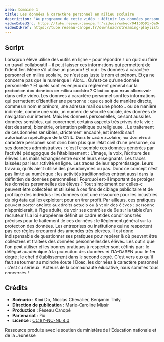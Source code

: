 ```yaml
---
area: Domaine 1
title: Les données à caractère personnel en milieu scolaire
description: 'Au programme de cette vidéo : définir les données personnelles et découvrir les enjeux associés en contexte scolaire.'
videoEmbedSrc: https://tube.reseau-canope.fr/videos/embed/04158691-0e9e-40cd-b777-925e2f83c535
videoDLHref: https://tube.reseau-canope.fr/download/streaming-playlists/hls/videos/04158691-0e9e-40cd-b777-925e2f83c535-1080-fragmented.mp4
---
```


## Script

Lorsqu’un élève utilise des outils en ligne – pour répondre à un quiz ou faire un travail collaboratif – il peut laisser des informations qui permettent de l’identifier. Même s’il utilise un pseudo !
Et oui : les données à caractère personnel en milieu scolaire, ce n'est pas juste le nom et prénom. Et ça ne concerne pas que le numérique !
Alors…
Qu’est-ce qu’une donnée personnelle ?
Et quels sont les enjeux du règlement général sur la protection des données en milieu scolaire ?
C’est ce que nous allons voir dans cette vidéo.
Les données à caractère personnel sont les informations qui permettent d’identifier une personne :
que ce soit de manière directe, comme un nom et prénom, une adresse mail ou une photo…
ou de manière indirecte, comme une voix, un numéro de sécurité sociale, des données de navigation sur internet.
Mais les données personnelles, ce sont aussi les données sensibles, qui concernent certains aspects très privés de la vie : état de santé, biométrie, orientation politique ou religieuse… Le traitement de ces données sensibles, strictement encadré, est interdit sauf autorisation spécifique de la CNIL.
Dans le cadre scolaire, les données à caractère personnel sont donc bien plus que l’état civil d’une personne, ou ses données administratives : c'est l’ensemble des données générées par l’activité pédagogique de l’établissement :
L’image, la voix, l’écriture des élèves.
Les mails échangés entre eux et leurs enseignants.
Les traces laissées par leur activité en ligne.
Les traces de leur apprentissage.
Leurs travaux, qu’ils aient utilisé des pseudonymes ou pas.
Donc ce concept n’est pas limité au numérique : les activités traditionnelles entrent aussi dans la définition de données personnelles !
Pourquoi est-il important de protéger les données personnelles des élèves ? Tout simplement car celles-ci peuvent être collectées et utilisées à des fins de ciblage publicitaire et de profilage des individus : les données sont une ressource pour les industries du big data qui les exploitent pour en tirer profit.
Par ailleurs, ces pratiques peuvent porter atteinte aux droits actuels ou à venir des élèves : personne n’apprécierait, à l’âge adulte, de voir ses contrôles de 6e sur la table d’un recruteur !
La loi européenne définit un cadre et des conditions très précises pour le traitement de ces données : le Règlement général sur la protection des données.
Les entreprises ou institutions qui ne respectent pas ces règles encourent des amendes très élevées.
Il est donc indispensable de questionner ses pratiques pour repérer là où peuvent être collectées et traitées des données personnelles des élèves.
Les outils que l'on peut utiliser et les bonnes pratiques à respecter sont définis par :
le délégué académique à la protection des données et l’IA-DASEN pour le 1er degré ;
le chef d’établissement dans le second degré.
C'est vers eux qu'il faut se tourner au moindre doute !
Donc, les données à caractère personnel : c’est du sérieux ! Acteurs de la communauté éducative, nous sommes tous concernés !

## Crédits

- **Scénario** : Kimi Do, Nicolas Chevallier, Benjamin Thily
- **Direction de publication** : Marie-Caroline Missir
- **Production** : Réseau Canopé
- **Partenariat** : Pix
- **Licence** : [CC BY-NC-ND 4.0](https://creativecommons.org/licenses/by-nc-nd/4.0/deed.fr)

Ressource produite avec le soutien du ministère de l’Éducation nationale et de la Jeunesse
